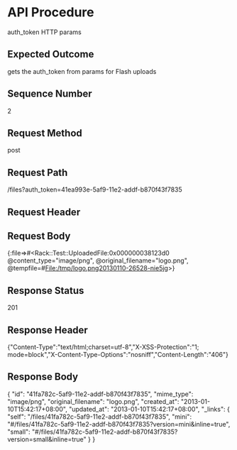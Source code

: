 # API Procedure
auth_token HTTP params
## Expected Outcome
gets the auth_token from params for Flash uploads
## Sequence Number
2
## Request Method
post
## Request Path
/files?auth_token=41ea993e-5af9-11e2-addf-b870f43f7835
## Request Header

## Request Body
{:file=>#<Rack::Test::UploadedFile:0x000000038123d0 @content_type="image/png", @original_filename="logo.png", @tempfile=#<File:/tmp/logo.png20130110-26528-nie5jg>>}

## Response Status
201
## Response Header
{"Content-Type":"text/html;charset=utf-8","X-XSS-Protection":"1; mode=block","X-Content-Type-Options":"nosniff","Content-Length":"406"}

## Response Body
{
  "id": "41fa782c-5af9-11e2-addf-b870f43f7835",
  "mime_type": "image/png",
  "original_filename": "logo.png",
  "created_at": "2013-01-10T15:42:17+08:00",
  "updated_at": "2013-01-10T15:42:17+08:00",
  "_links": {
    "self": "/files/41fa782c-5af9-11e2-addf-b870f43f7835",
    "mini": "#/files/41fa782c-5af9-11e2-addf-b870f43f7835?version=mini&inline=true",
    "small": "#/files/41fa782c-5af9-11e2-addf-b870f43f7835?version=small&inline=true"
  }
}
